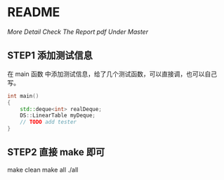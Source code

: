 # README

*More Detail Check The Report pdf Under Master*

## STEP1 添加测试信息

在 main 函数 中添加测试信息，给了几个测试函数，可以直接调，也可以自己写。

```cpp
int main()
{
    std::deque<int> realDeque;
    DS::LinearTable myDeque;
    // TODO add tester
}
```

## STEP2 直接 make 即可

make clean
make all
./all